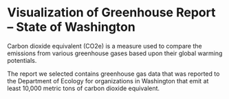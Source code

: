 # Visualization of Greenhouse Report – State of Washington

Carbon dioxide equivalent (CO2e) is a measure used to compare the emissions from various greenhouse gases based upon their global warming potentials.

The report we selected contains greenhouse gas data that was reported to the Department of Ecology for organizations in Washington that emit at least 10,000 metric tons of carbon dioxide equivalent.

